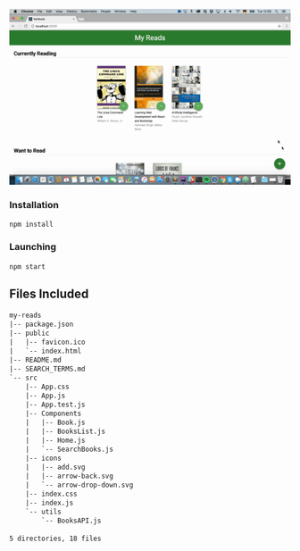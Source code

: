 ![ScreenShot myreads-react](/ScreenShot.gif?raw=true "ScreenShot myreads-react")

### Installation

```
npm install
```

### Launching

```
npm start
```

## Files Included

```
my-reads
|-- package.json
|-- public
|   |-- favicon.ico
|   `-- index.html
|-- README.md
|-- SEARCH_TERMS.md
`-- src
    |-- App.css
    |-- App.js
    |-- App.test.js
    |-- Components
    |   |-- Book.js
    |   |-- BooksList.js
    |   |-- Home.js
    |   `-- SearchBooks.js
    |-- icons
    |   |-- add.svg
    |   |-- arrow-back.svg
    |   `-- arrow-drop-down.svg
    |-- index.css
    |-- index.js
    `-- utils
        `-- BooksAPI.js

5 directories, 18 files
```

